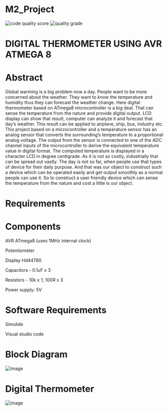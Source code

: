 # M2_Project
![code quality score](https://api.codiga.io/project/32981/score/svg)
![quality grade](https://api.codiga.io/project/32981/status/svg)


# DIGITAL THERMOMETER USING AVR ATMEGA 8

# Abstract
Global warming is a big problem now a day. People want to be more concerned about the weather. They want to know the temperature and humidity thus they can forecast the weather change. Here digital thermometer based on ATmega8 microcontroller is a big deal. That can sense the temperature from the nature and provide digital output. LCD display can show that result, computer can analyze it and forecast that day’s weather. This result can be applied to airplane, ship, bus, industry etc. This project based on a microcontroller and a temperature sensor has an analog sensor that converts the surrounding’s temperature to a proportional analog voltage. The output from the sensor is connected to one of the ADC channel inputs of the microcontroller to derive the equivalent temperature value in digital format. The computed temperature is displayed in a character LCD in degree centigrade. As it is not so costly, industrially that can be spread out vastly. The day is not so far, when people use that types of device for their daily purpose. And that was our object to construct such a device which can be operated easily and get output smoothly as a normal people can use it. So to construct a user friendly device which can sense the temperature from the nature and cost a little is our object.

# Requirements

# Components
AVR ATmega8 (uses 1MHz internal clock)

Potentiometer

Display Hd44780

Capacitors - 0.1uF x 3

Resistors - 10k x 1; 100R x 3

Power supply: 5V

# Software Requirements
Simulide

Visual studio code

# Block Diagram
![image](https://user-images.githubusercontent.com/101495481/164688243-f3ca2d1b-d231-4724-8f6a-f5e61c2339a1.png)

# Digital Thermometer
![image](https://user-images.githubusercontent.com/101495481/164689035-0725c183-9771-4e9d-bb13-07762abe319d.png)
